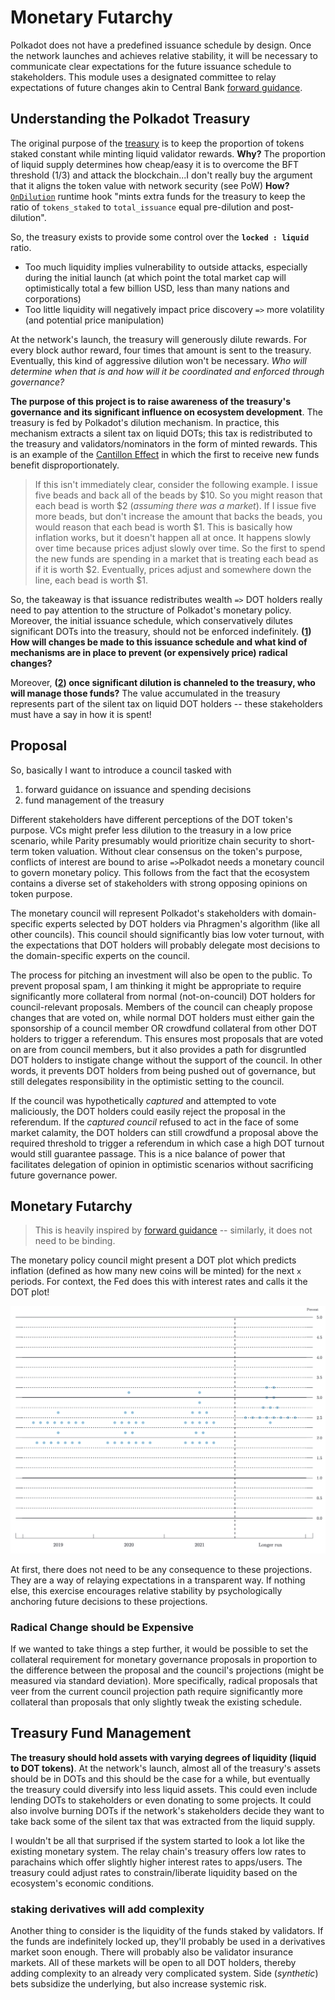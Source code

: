 # Monetary Futarchy

Polkadot does not have a predefined issuance schedule by design. Once the network launches and achieves relative stability, it will be necessary to communicate clear expectations for the future issuance schedule to stakeholders. This module uses a designated committee to relay expectations of future changes akin to Central Bank [forward guidance](https://www.federalreserve.gov/faqs/what-is-forward-guidance-how-is-it-used-in-the-federal-reserve-monetary-policy.htm).

## Understanding the Polkadot Treasury

The original purpose of the [treasury](https://www.federalreserve.gov/faqs/what-is-forward-guidance-how-is-it-used-in-the-federal-reserve-monetary-policy.htm) is to keep the proportion of tokens staked constant while minting liquid validator rewards. **Why?** The proportion of liquid supply determines how cheap/easy it is to overcome the BFT threshold (1/3) and attack the blockchain...I don't really buy the argument that it aligns the token value with network security (see PoW) **How?** [`OnDilution`](https://github.com/paritytech/substrate/blob/master/srml/treasury/src/lib.rs#L339) runtime hook "mints extra funds for the treasury to keep the ratio of `tokens_staked` to `total_issuance` equal pre-dilution and post-dilution".

So, the treasury exists to provide some control over the **`locked : liquid`** ratio. 
* Too much liquidity implies vulnerability to outside attacks, especially during the initial launch (at which point the total market cap will optimistically total a few billion USD, less than many nations and corporations)
* Too little liquidity will negatively impact price discovery `=>` more volatility (and potential price manipulation)

At the network's launch, the treasury will generously dilute rewards. For every block author reward, four times that amount is sent to the treasury. Eventually, this kind of aggressive dilution won't be necessary. *Who will determine when that is and how will it be coordinated and enforced through governance?*

**The purpose of this project is to raise awareness of the treasury's governance and its significant influence on ecosystem development**. The treasury is fed by Polkadot's dilution mechanism. In practice, this mechanism extracts a silent tax on liquid DOTs; this tax is redistributed to the treasury and validators/nominators in the form of minted rewards. This is an example of the [Cantillon Effect](https://www.aier.org/article/sound-money-project/cantillon-effects-and-money-neutrality) in which the first to receive new funds benefit disproportionately. 

> If this isn't immediately clear, consider the following example. I issue five beads and back all of the beads by $10. So you might reason that each bead is worth $2 (*assuming there was a market*). If I issue five more beads, but don't increase the amount that backs the beads, you would reason that each bead is worth $1. This is basically how inflation works, but it doesn't happen all at once. It happens slowly over time because prices adjust slowly over time. So the first to spend the new funds are spending in a market that is treating each bead as if it is worth $2. Eventually, prices adjust and somewhere down the line, each bead is worth $1.

So, the takeaway is that issuance redistributes wealth `=>` DOT holders really need to pay attention to the structure of Polkadot's monetary policy. Moreover, the initial issuance schedule, which conservatively dilutes significant DOTs into the treasury, should not be enforced indefinitely. **([1](#futarchy)) How will changes be made to this issuance schedule and what kind of mechanisms are in place to prevent (or expensively price) radical changes?**

Moreover, **([2](#treasury)) once significant dilution is channeled to the treasury, who will manage those funds?** The value accumulated in the treasury represents part of the silent tax on liquid DOT holders -- these stakeholders must have a say in how it is spent! 

## Proposal

So, basically I want to introduce a council tasked with
1. forward guidance on issuance and spending decisions
2. fund management of the treasury

Different stakeholders have different perceptions of the DOT token's purpose. VCs might prefer less dilution to the treasury in a low price scenario, while Parity presumably would prioritize chain security to short-term token valuation. Without clear consensus on the token's purpose, conflicts of interest are bound to arise `=>`Polkadot needs a monetary council to govern monetary policy. This follows from the fact that the ecosystem contains a diverse set of stakeholders with strong opposing opinions on token purpose.

The monetary council will represent Polkadot's stakeholders with domain-specific experts selected by DOT holders via Phragmen's algorithm (like all other councils). This council should significantly bias low voter turnout, with the expectations that DOT holders will probably delegate most decisions to the domain-specific experts on the council. 

The process for pitching an investment will also be open to the public. To prevent proposal spam, I am thinking it might be appropriate to require significantly more collateral from normal (not-on-council) DOT holders for council-relevant proposals. Members of the council can cheaply propose changes that are voted on, while normal DOT holders must either gain the sponsorship of a council member OR crowdfund collateral from other DOT holders to trigger a referendum. This ensures most proposals that are voted on are from council members, but it also provides a path for disgruntled DOT holders to instigate change without the support of the council. In other words, it prevents DOT holders from being pushed out of governance, but still delegates responsibility in the optimistic setting to the council.

If the council was hypothetically *captured* and attempted to vote maliciously, the DOT holders could easily reject the proposal in the referendum. If the *captured council* refused to act in the face of some market calamity, the DOT holders can still crowdfund a proposal above the required threshold to trigger a referendum in which case a high DOT turnout would still guarantee passage. This is a nice balance of power that facilitates delegation of opinion in optimistic scenarios without sacrificing future governance power.

## Monetary Futarchy <a name = "futarchy"></a>
> This is heavily inspired by [forward guidance](https://www.bloomberg.com/quicktake/forward-guidance) -- similarly, it does not need to be binding.

The monetary policy council might present a DOT plot which predicts inflation (defined as how many new coins will be minted) for the next `x` periods. For context, the Fed does this with interest rates and calls it the DOT plot!

![example dot plot](dot_plot.png)

At first, there does not need to be any consequence to these projections. They are a way of relaying expectations in a transparent way. If nothing else, this exercise encourages relative stability by psychologically anchoring future decisions to these projections.

### Radical Change should be Expensive

If we wanted to take things a step further, it would be possible to set the collateral requirement for monetary governance proposals in proportion to the difference between the proposal and the council's projections (might be measured via standard deviation). More specifically, radical proposals that veer from the current council projection path require significantly more collateral than proposals that only slightly tweak the existing schedule. 

## Treasury Fund Management <a name = "treasury"></a>

**The treasury should hold assets with varying degrees of liquidity (liquid to DOT tokens)**. At the network's launch, almost all of the treasury's assets should be in DOTs and this should be the case for a while, but eventually the treasury could diversify into less liquid assets. This could even include lending DOTs to stakeholders or even donating to some projects. It could also involve burning DOTs if the network's stakeholders decide they want to take back some of the silent tax that was extracted from the liquid supply.

I wouldn't be all that surprised if the system started to look a lot like the existing monetary system. The relay chain's treasury offers low rates to parachains which offer slightly higher interest rates to apps/users. The treasury could adjust rates to constrain/liberate liquidity based on the ecosystem's economic conditions.

### staking derivatives will add complexity

Another thing to consider is the liquidity of the funds staked by validators. If the funds are indefinitely locked up, they'll probably be used in a derivatives market soon enough. There will probably also be validator insurance markets. All of these markets will be open to all DOT holders, thereby adding complexity to an already very complicated system. Side (*synthetic*) bets subsidize the underlying, but also increase systemic risk.